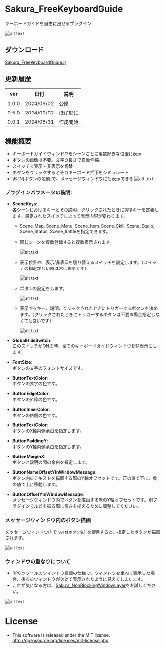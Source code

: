 # Sakura_FreeKeyboardGuide
キーボードガイドを自由に出せるプラグイン

![alt text](image-2.png)

## ダウンロード
[Sakura_FreeKeyboardGuide.js](Sakura_FreeKeyboardGuide.js)

## 更新履歴
| ver   | 日付       | 説明     |
| ----- | ---------- | -------- |
| 1.0.0 | 2024/09/02 | 公開 |
| 0.5.0 | 2024/09/02 | ほぼ形に |
| 0.0.1 | 2024/08/31 | 作成開始 |


## 機能概要
- キーボードガイドウィンドウをシーンごとに複数好きな位置に表示
- ボタンの画像は不要。文字の長さで自動伸縮。
- スイッチで表示・非表示を切替
- ボタンをクリックするとそのキーボード押下をシミュレート
- \BTN[ボタンの名前]で、メッセージウィンドウにも表示できる
  ![alt text](image.png)

### プラグインパラメータの説明:

- **SceneKeys**:  
  各シーンにおけるキーとその説明、クリックされたときに押すキーを定義します。設定されたスイッチによって表示内容が変わります。
  - Scene_Map, Scene_Menu, Scene_Item, Scene_Skill, Scene_Equip, Scene_Status, Scene_Battleを指定できます。
  - 同じシーンを複数登録すると複数表示されます。
  
    ![alt text](image-1.png)

  - 表示位置や、表示/非表示を切り替えるスイッチを設定します。（スイッチの指定がない時は常に表示です）

    ![alt text](image-4.png)

  - ボタンの設定をします。

    ![alt text](image-3.png)
  
  - 表示するキー、説明、クリックされたときにトリガーするボタンを決めます。（クリックされたときにトリガーするボタンは不要の場合指定しなくても良いです）

    ![alt text](image-5.png)

- **GlobalHideSwitch**:  
  このスイッチがONの時、全てのキーボードガイドウィンドウを非表示にします。

- **FontSize**:  
  ボタンの文字のフォントサイズです。

- **ButtonTextColor**:  
  ボタンの文字の色です。

- **ButtonEdgeColor**:  
  ボタンの外枠の色です。

- **ButtonInnerColor**:  
  ボタンの内側の色です。

- **ButtonTextColor**:  
  ボタンのX軸内側余白を指定します。

- **ButtonPaddingY**:  
  ボタンのY軸内側余白を指定します。

- **ButtonMarginX**:  
  ボタンと説明の間の余白を指定します。

- **ButtonNameOffsetYInWindowMessage**:  
  ボタン内のテキストを描画する際のY軸オフセットです。正の値で下に、負の値で上に移動します。

- **ButtonOffsetYInWindowMessage**:  
  メッセージウィンドウ内でボタンを描画する際のY軸オフセットです。別プラグインでルビを振る際に高さを揃えるために調整してください。

### メッセージウィンドウ内のボタン描画
  メッセージウィンドウ内で `\BTN[ボタン名]` を使用すると、指定したボタンが描画されます。

  ![alt text](image-6.png)

### ウィンドウの重なりについて
  - RPGツクールのウィンドウ描画の仕様で、ウィンドウを重ねて表示した場合、後ろのウィンドウが欠けて表示されたように見えてしまいます。
  - これが気になる方は、[Sakura_NonBlockingWindowLayer](../Sakura_NonBlockingWindowLayer/Sakura_NonBlockingWindowLayer.md)をお試しください。

  ![alt text](image-7.png)


# License
- This software is released under the MIT license. http://opensource.org/licenses/mit-license.php

